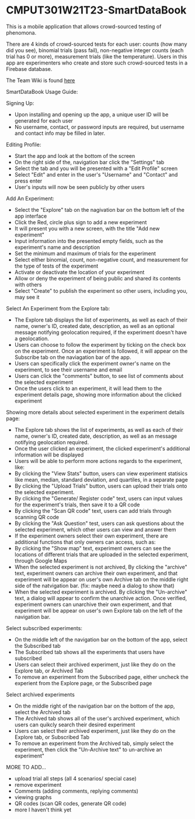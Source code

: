 # CMPUT301W21T23-SmartDataBook

This is a mobile application that allows crowd-sourced testing of phenomona. <br/>

There are 4 kinds of crowd-sourced tests for each user: counts (how many did you see), binomial trials (pass fail), non-negative integer counts (each trial has 0 or more), measurement trials (like the temperature). Users in this app are experimenters who create and store such crowd-sourced tests in a Firebase database. <br/>

The Team Wiki is found [here](https://github.com/CMPUT301W21T23/CMPUT301W21T23-SmartDataBook/wiki)

SmartDataBook Usage Guide:

Signing Up:
  - Upon installing and opening up the app, a unique user ID will be generated for each user
  - No username, contact, or password inputs are required, but username and contact info may be filled in later.

Editing Profile:
  - Start the app and look at the bottom of the screen
  - On the right side of the, navigation bar click the "Settings" tab
  - Select the tab and you will be presented with a "Edit Profile" screen
  - Select "Edit" and enter in the user's "Username" and "Contact" and press enter
  - User's inputs will now be seen publicly by other users

Add An Experiment:
  - Select the "Explore" tab on the nagivation bar on the bottom left of the app interface
  - Click the Red, circle plus sign to add a new experiment
  - It will present you with a new screen, with the title "Add new experiment"
  - Input information into the presented empty fields, such as the experiment's name and description
  - Set the minimum and maximum of trials for the experiment
  - Select either binomial, count, non-negative count, and measurement for the type of tests of the experiment
  - Activate or deactivate the location of your experiment
  - Allow or deny the experiment of being public and shared its contents with others
  - Select "Create" to publish the experiment so other users, including you, may see it

Select An Experiment from the Explore tab:
  - The Explore tab displays the list of experiments, as well as each of their name, owner's ID, created date, description, as well as an optional message notifying geolocation required, if the experiment doesn't have a geolocation.
  - Users can choose to follow the experiment by ticking on the check box on the experiment. Once an experiment is followed, it will appear on the Subscribe tab on the naviagation bar of the app.
  - Users can specifically click the experiment owner's name on the experiment, to see their username and email
  - Users can click the "comments" button, to see list of comments about the selected experiment
  - Once the users click to an experiment, it will lead them to the experiment details page, showing more information about the clicked experiment

Showing more details about selected experiment in the experiment details page:
  - The Explore tab shows the list of experiments, as well as each of their name, owner's ID, created date, description, as well as an message notifying geolocation required.
  - Once the user clicked an experiment, the clicked experiment's additional information will be displayed
  - Users will be able to perform more actions regards to the experiment, like: 
  - By clicking the "View Stats" button, users can view experiment statisics like mean, median, standard deviation, and quartiles, in a separate page
  - By clicking the "Upload Trials" button, users can upload their trials onto the selected experiment.
  - By clicking the "Generate/ Register code" text, users can input values for the experiment's trials, then save it to a QR code
  - By clicking the "Scan QR code" text, users can add trials through scanning QR code
  - By clicking the "Ask Question" test, users can ask questions about the selected experiment, which other users can view and answer them
  - If the experiment owners select their own experiment, there are additional functions that only owners can access, such as:
  - By clicking the "Show map" text, experiment owners can see the locations of different trials that are uploaded in the selected experiment, through Google Maps
  - When the selected experiment is not archived, By clicking the "archive" text, experiment owners can archive their own experiment, and that experiment will be appear on user's own Archive tab on the middle right side of the natvigation bar. (fix: maybe need a dialog to show that)
  - When the selected experiment is archived. By clicking the "Un-archive" text, a dialog will appear to confirm the unarchive action. Once verified, experiment owners can unarchive their own experiment, and that experiment will be appear on user's own Explore tab on the left of the navigation bar.

Select subscribed experiments:
  - On the middle left of the navigation bar on the bottom of the app, select the Subscribed tab
  - The Subscribed tab shows all the experiments that users have subscribed
  - Users can select their archived experiment, just like they do on the Explore tab, or Archived Tab
  - To remove an experiment from the Subscribed page, either uncheck the experient from the Explore page, or the Subscribed page


Select archived experiments
  - On the middle right of the navigation bar on the bottom of the app, select the Archived tab
  - The Archived tab shows all of the user's archived experiment, which users can quikcly search their desired experiment
  - Users can select their archived experiment, just like they do on the Explore tab, or Subscribed Tab
  - To remove an experiment from the Archived tab, simply select the experiment, then click the "Un-Archive text" to un-archive an experiment"

MORE TO ADD...
  - upload trial all steps (all 4 scenarios/ special case)
  - remove experiment
  - Comments (adding comments, replying comments)
  - viewing graphs
  - QR codes (scan QR codes, generate QR code)
  - more I haven't think yet
